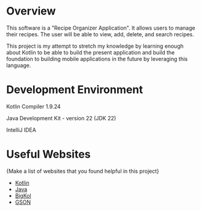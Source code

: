 # Overview

This software is a "Recipe Organizer Application". It allows users to manage their recipes. The user will be able to view, add, delete, and search recipes.

This project is my attempt to stretch my knowledge by learning enough about Kotlin to be able to build the present application and build the foundation to building mobile applications in the future by leveraging this language.

# Development Environment

Kotlin Compiler 1.9.24

Java Development Kit - version 22 (JDK 22)

IntelliJ IDEA

# Useful Websites

{Make a list of websites that you found helpful in this project}
* [Kotlin](https://kotlinlang.org/)
* [Java](https://dev.java/learn/)
* [BigKol](https://bigknol.com/)
* [GSON](https://github.com/google/gson)